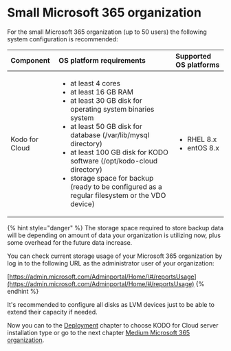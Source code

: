 # Small Microsoft 365 organization

For the small Microsoft 365 organization \(up to 50 users\) the following system configuration is recommended:

<table>
  <thead>
    <tr>
      <th style="text-align:left">Component</th>
      <th style="text-align:left">OS platform requirements</th>
      <th style="text-align:left">Supported OS platforms</th>
    </tr>
  </thead>
  <tbody>
    <tr>
      <td style="text-align:left">Kodo for Cloud</td>
      <td style="text-align:left">
        <ul>
          <li>at least 4 cores</li>
          <li>at least 16 GB RAM</li>
          <li>at least 30 GB disk for operating system binaries system</li>
          <li>at least 50 GB disk for database (/var/lib/mysql directory)</li>
          <li>at least 100 GB disk for KODO software (/opt/kodo-cloud directory)</li>
          <li>storage space for backup (ready to be configured as a regular filesystem
            or the VDO device)</li>
        </ul>
      </td>
      <td style="text-align:left">
        <ul>
          <li>RHEL 8.x</li>
          <li>entOS 8.x</li>
        </ul>
      </td>
    </tr>
  </tbody>
</table>

{% hint style="danger" %}
The storage space required to store backup data will be depending on amount of data your organization is utilizing now, plus some overhead for the future data increase.

You can check current storage usage of your Microsoft 365 organization by log in to the following URL as the administrator user of your organization:

[https://admin.microsoft.com/Adminportal/Home/\#/reportsUsage](https://admin.microsoft.com/Adminportal/Home/#/reportsUsage)
{% endhint %}

It's recommended to configure all disks as LVM devices just to be able to extend their capacity if needed.  

Now you can to the [Deployment](../../deployment/) chapter to choose KODO for Cloud server installation type or go to the next chapter [Medium Microsoft 365 organization](medium.md).

